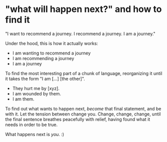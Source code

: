 # "what will happen next?" and how to find it

"I want to recommend a journey. I recommend a journey. I am a journey."

Under the hood, this is how it actually works:

- I am wanting to recommend a journey
- I am recommending a journey
- I am a journey

To find the most interesting part of a chunk of language, reorganizing it until it takes the form "I am [...] [the other]".

- They hurt me by [xyz].
- I am wounded by them.
- I am them.

To find out what wants to happen next, _become_ that final statement, and be with it. Let the tension between change you. Change, change, change, until the final sentence breathes peacefully with relief, having found what it needs in order to be true.

What happens next is *you*. :)
